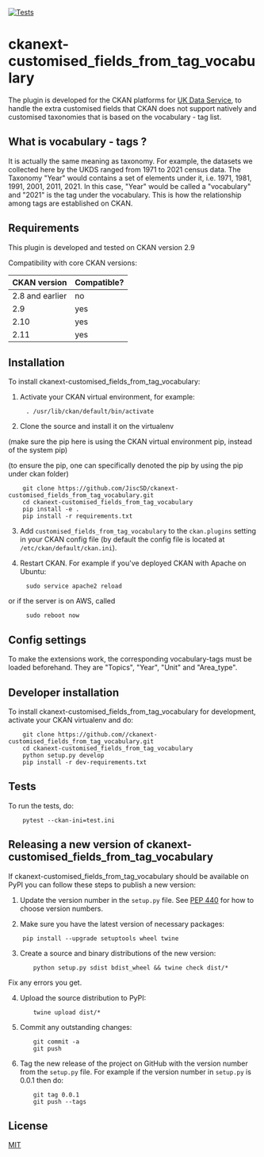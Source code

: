 [![Tests](https://github.com/JiscSD/ckanext-customised_fields_from_tag_vocabulary/workflows/Tests/badge.svg?branch=main)](https://github.com/JiscSD/ckanext-customised_fields_from_tag_vocabulary/actions)

# ckanext-customised_fields_from_tag_vocabulary

The plugin is developed for the CKAN platforms for [UK Data Service](https://ukdataservice.ac.uk/), to handle the extra customised fields that CKAN does not support natively and customised taxonomies that is based on the vocabulary - tag list.

## What is vocabulary - tags ?
It is actually the same meaning as taxonomy. For example, the datasets we collected here by the UKDS ranged from 1971 to 2021 census data. The Taxonomy "Year" would contains a set of elements under it, i.e. 1971, 1981, 1991, 2001, 2011, 2021. In this case, "Year" would be called a "vocabulary" and "2021" is the tag under the vocabulary. This is how the relationship among tags are established on CKAN.


## Requirements

This plugin is developed and tested on CKAN version 2.9

Compatibility with core CKAN versions:

| CKAN version    | Compatible?   |
| --------------- | ------------- |
| 2.8 and earlier | no            |
| 2.9             | yes    	    |
| 2.10            | yes    	    |
| 2.11            | yes    	    |

## Installation

To install ckanext-customised_fields_from_tag_vocabulary:

1. Activate your CKAN virtual environment, for example:
```
     . /usr/lib/ckan/default/bin/activate
```
2. Clone the source and install it on the virtualenv

(make sure the pip here is using the CKAN virtual environment pip, instead of the system pip)

(to ensure the pip, one can specifically denoted the pip by using the pip under ckan folder)

```
    git clone https://github.com/JiscSD/ckanext-customised_fields_from_tag_vocabulary.git
    cd ckanext-customised_fields_from_tag_vocabulary
    pip install -e .
    pip install -r requirements.txt
```
3. Add `customised_fields_from_tag_vocabulary` to the `ckan.plugins` setting in your CKAN
   config file (by default the config file is located at
   `/etc/ckan/default/ckan.ini`).

4. Restart CKAN. For example if you've deployed CKAN with Apache on Ubuntu:
```
     sudo service apache2 reload
```
or if the server is on AWS, called
```
     sudo reboot now 
```

## Config settings

To make the extensions work, the corresponding vocabulary-tags must be loaded beforehand.
They are "Topics", "Year", "Unit" and "Area_type".


## Developer installation

To install ckanext-customised_fields_from_tag_vocabulary for development, activate your CKAN virtualenv and
do:
```
    git clone https://github.com//ckanext-customised_fields_from_tag_vocabulary.git
    cd ckanext-customised_fields_from_tag_vocabulary
    python setup.py develop
    pip install -r dev-requirements.txt
```

## Tests

To run the tests, do:
```
    pytest --ckan-ini=test.ini
```

## Releasing a new version of ckanext-customised_fields_from_tag_vocabulary

If ckanext-customised_fields_from_tag_vocabulary should be available on PyPI you can follow these steps to publish a new version:

1. Update the version number in the `setup.py` file. See [PEP 440](http://legacy.python.org/dev/peps/pep-0440/#public-version-identifiers) for how to choose version numbers.

2. Make sure you have the latest version of necessary packages:
```
    pip install --upgrade setuptools wheel twine
```
3. Create a source and binary distributions of the new version:
```
       python setup.py sdist bdist_wheel && twine check dist/*
```
   Fix any errors you get.

4. Upload the source distribution to PyPI:
```
       twine upload dist/*
```
5. Commit any outstanding changes:
```
       git commit -a
       git push
```
6. Tag the new release of the project on GitHub with the version number from
   the `setup.py` file. For example if the version number in `setup.py` is
   0.0.1 then do:
```
       git tag 0.0.1
       git push --tags
```
## License

[MIT](https://opensource.org/licenses/MIT)
